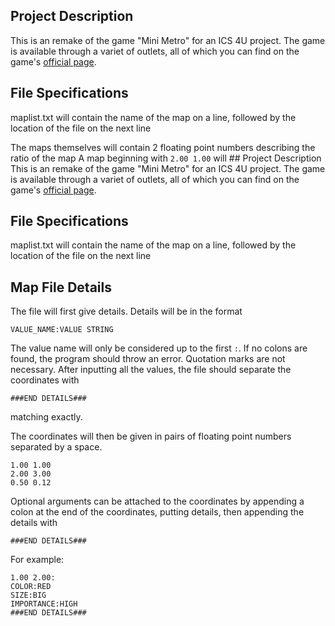 ## Project Description
This is an remake of the game "Mini Metro" for an ICS 4U project.
The game is available through a variet of outlets, all of which you can find on the game's [official page](https://dinopoloclub.com/minimetro/).

## File Specifications
maplist.txt will contain the name of the map on a line, followed by the location of the file on the next line

The maps themselves will contain 2 floating point numbers describing the ratio of the map
A map beginning with `2.00 1.00` will ## Project Description
This is an remake of the game "Mini Metro" for an ICS 4U project.
The game is available through a variet of outlets, all of which you can find on the game's [official page](https://dinopoloclub.com/minimetro/).

## File Specifications
maplist.txt will contain the name of the map on a line, followed by the location of the file on the next line

## Map File Details

The file will first give details. Details will be in the format

    VALUE_NAME:VALUE STRING
The value name will only be considered up to the first `:`. If no colons are found, the program should throw an error. Quotation marks are not necessary.
After inputting all the values, the file should separate the coordinates with 

    ###END DETAILS###
matching exactly.

The coordinates will then be given in pairs of floating point numbers separated by a space.

    1.00 1.00
    2.00 3.00
    0.50 0.12

Optional arguments can be attached to the coordinates by appending a colon at the end of the coordinates, putting details, then appending the details with

    ###END DETAILS###

For example:

    1.00 2.00:
    COLOR:RED
    SIZE:BIG
    IMPORTANCE:HIGH
    ###END DETAILS###
